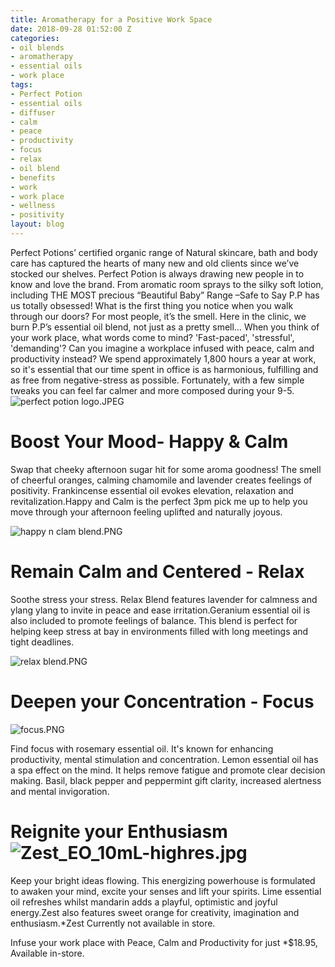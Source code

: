 ```yaml
---
title: Aromatherapy for a Positive Work Space
date: 2018-09-28 01:52:00 Z
categories:
- oil blends
- aromatherapy
- essential oils
- work place
tags:
- Perfect Potion
- essential oils
- diffuser
- calm
- peace
- productivity
- focus
- relax
- oil blend
- benefits
- work
- work place
- wellness
- positivity
layout: blog
---
```


Perfect Potions’ certified organic range of Natural skincare, bath and body care has captured the hearts of many new and old clients since we’ve stocked our shelves. Perfect Potion is always drawing new people in to know and love the brand. From aromatic room sprays to the silky soft lotion, including THE MOST precious “Beautiful Baby” Range –Safe to Say P.P has us totally obsessed!
What is the first thing you notice when you walk through our doors? For most people, it’s the smell. Here in the clinic, we burn P.P’s essential oil blend, not just as a pretty smell…
When you think of your work place, what words come to mind? 'Fast-paced', 'stressful', 'demanding'?
Can you imagine a workplace infused with peace, calm and productivity instead? We spend approximately 1,800 hours a year at work, so it's essential that our time spent in office is as harmonious, fulfilling and as free from negative-stress as possible. Fortunately, with a few simple tweaks you can feel far calmer and more composed during your 9-5.
![perfect potion logo.JPEG](/uploads/perfect%20potion%20logo.JPEG)

# **Boost Your Mood- Happy & Calm**

Swap that cheeky afternoon sugar hit for some aroma goodness! The smell of cheerful oranges, calming chamomile and lavender creates feelings of positivity. Frankincense essential oil evokes elevation, relaxation and revitalization.Happy and Calm is the perfect 3pm pick me up to help you move through your afternoon feeling uplifted and naturally joyous. 

![happy n clam blend.PNG](/uploads/happy%20n%20clam%20blend.PNG) 

# Remain Calm and Centered - Relax 

Soothe stress your stress. Relax Blend features lavender for calmness and ylang ylang to invite in peace and ease irritation.Geranium essential oil is also included to promote feelings of balance. This blend is perfect for helping keep stress at bay in environments filled with long meetings and tight deadlines.

![relax blend.PNG](/uploads/relax%20blend.PNG)

# Deepen your Concentration - Focus 

![focus.PNG](/uploads/focus.PNG)

Find focus with rosemary essential oil. It's known for enhancing productivity, mental stimulation and concentration. Lemon essential oil has a spa effect on the mind. It helps remove fatigue and promote clear decision making. Basil, black pepper and peppermint gift clarity, increased alertness and mental invigoration.

# Reignite your Enthusiasm ![Zest_EO_10mL-highres.jpg](/uploads/Zest_EO_10mL-highres.jpg)

Keep your bright ideas flowing. This energizing powerhouse is formulated to awaken your mind, excite your senses and lift your spirits. Lime essential oil refreshes whilst mandarin adds a playful, optimistic and joyful energy.Zest also features sweet orange for creativity, imagination and enthusiasm.\*Zest Currently not available in store.

Infuse your work place with Peace, Calm and Productivity for just \*$18.95, Available in-store. 